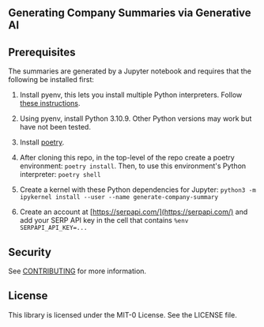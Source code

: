 ## Generating Company Summaries via Generative AI



## Prerequisites

The summaries are generated by a Jupyter notebook and requires that the following be installed first:

1. Install pyenv, this lets you install multiple Python interpreters. Follow [these instructions](https://github.com/pyenv/pyenv?tab=readme-ov-file#installation).

2. Using pyenv, install Python 3.10.9. Other Python versions may work but have not been tested.

3. Install [poetry](https://python-poetry.org/docs/).

4. After cloning this repo, in the top-level of the repo create a poetry environment: `poetry install`. Then, to use this environment's Python interpreter: `poetry shell`

5. Create a kernel with these Python dependencies for Jupyter: `python3 -m ipykernel install --user --name generate-company-summary`

6. Create an account at [https://serpapi.com/](https://serpapi.com/) and add your SERP API key in the cell that contains `%env SERPAPI_API_KEY=...`

## Security

See [CONTRIBUTING](CONTRIBUTING.md#security-issue-notifications) for more information.

## License

This library is licensed under the MIT-0 License. See the LICENSE file.

